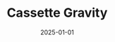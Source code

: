 ---
layout: track
title: Cassette Gravity
permalink: /tracks/cassette-gravity/
description: "A StudioRich lo-fi track."
image: /assets/covers/cassette-gravity.webp
date: 2025-01-01
duration: "146.12"
album: "Stranger Vibes"
mood: []
genre: [lo-fi, experimental, ambient]
---